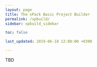 ```yaml
---
layout: page
title: The xPack Basic Project Builder
permalink: /xpbuild/
sidebar: xpbuild_sidebar

toc: false

last_updated: 2019-06-18 12:00:00 +0300

---
```


TBD